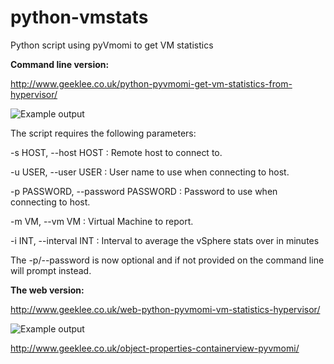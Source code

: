 python-vmstats
==============

Python script using pyVmomi to get VM statistics

<b>Command line version:</b>

http://www.geeklee.co.uk/python-pyvmomi-get-vm-statistics-from-hypervisor/

<img src="http://www.geeklee.co.uk/wp-content/uploads/2015/03/vm-win-stats-py3.png" alt="Example output">

The script requires the following parameters:

-s HOST, --host HOST : Remote host to connect to.

-u USER, --user USER  : User name to use when connecting to host.

-p PASSWORD, --password PASSWORD : Password to use when connecting to host.

-m VM, --vm VM : Virtual Machine to report.

-i INT, --interval INT : Interval to average the vSphere stats over in minutes

The -p/--password is now optional and if not provided on the command line will prompt instead.


<b>The web version:</b>

http://www.geeklee.co.uk/web-python-pyvmomi-vm-statistics-hypervisor/

<img src="http://www.geeklee.co.uk/wp-content/uploads/2015/03/python-vmstats-web2.png" alt="Example output">


http://www.geeklee.co.uk/object-properties-containerview-pyvmomi/
